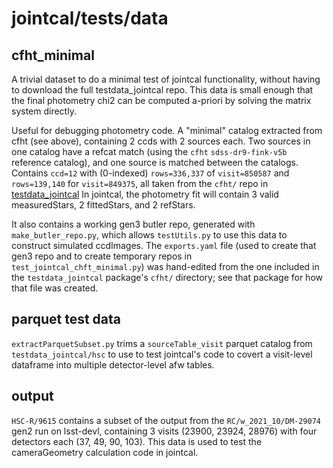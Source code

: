 # jointcal/tests/data

## cfht_minimal

A trivial dataset to do a minimal test of jointcal functionality, without having to download the full testdata_jointcal repo.
This data is small enough that the final photometry chi2 can be computed a-priori by solving the matrix system directly.

Useful for debugging photometry code. A "minimal" catalog extracted from cfht (see above), containing 2 ccds with 2 sources each.
Two sources in one catalog have a refcat match (using the `cfht` `sdss-dr9-fink-v5b` reference catalog), and one source is matched between the catalogs.
Contains `ccd=12` with (0-indexed) `rows=336,337` of `visit=850587` and `rows=139,140` for `visit=849375`, all taken from the `cfht/` repo in [testdata_jointcal](https://github.com/lsst/testdata_jointcal)
In jointcal, the photometry fit will contain 3 valid measuredStars, 2 fittedStars, and 2 refStars.

It also contains a working gen3 butler repo, generated with `make_butler_repo.py`, which allows `testUtils.py` to use this data to construct simulated ccdImages.
The `exports.yaml` file (used to create that gen3 repo and to create temporary repos in `test_jointcal_chft_minimal.py`) was hand-edited from the one included in the `testdata_jointcal` package's `cfht/` directory; see that package for how that file was created.

## parquet test data

``extractParquetSubset.py`` trims a ``sourceTable_visit`` parquet catalog from ``testdata_jointcal/hsc`` to use to test jointcal's code to covert a visit-level dataframe into multiple detector-level afw tables.

## output

``HSC-R/9615`` contains a subset of the output from the ``RC/w_2021_10/DM-29074`` gen2 run on lsst-devl, containing 3 visits (23900, 23924, 28976) with four detectors each (37, 49, 90, 103).
This data is used to test the cameraGeometry calculation code in jointcal.
